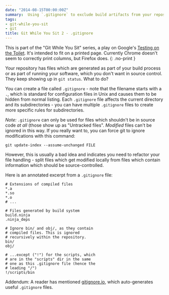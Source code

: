 ```yaml
---
date: "2014-08-15T00:00:00Z"
summary:  Using `.gitignore` to exclude build artifacts from your repository.
tags:
- git-while-you-sit
- git
title: Git While You Sit 2 - .gitignore
---
```


<!-- markdownlint-disable MD013 -->

This is part of the "Git While You Sit" series, a play on Google's [Testing on the Toilet](http://googletesting.blogspot.co.il/2007/01/introducing-testing-on-toilet.html). It's intended to fit on a printed page. Currently Chrome doesn't seem to correctly print columns, but Firefox does.
{: .no-print }

Your repository has files which are generated as part of your build process or as part of running your software, which you don't want in source control. They keep showing up in `git status`. What to do?

You can create a file called `.gitignore` - note that the filename starts with a `.`, which is standard for configuration files in Unix and causes them to be hidden from normal listing. Each `.gitignore` file affects the current directory and its subdirectories - you can have multiple `.gitignore` files to create more specific rules for subdirectories.

*Note:* `.gitignore` can only be used for files which shouldn't be in source code *at all* (those show up as "Untracked files". *Modified* files can't be ignored in this way. If you really want to, you can force git to ignore modifications with this command:

```shell
git update-index --assume-unchanged FILE
```

However, this is usually a bad idea and indicates you need to refactor your file handling - split files which get modified locally from files which contain information which should be source-controlled.

Here is an annotated excerpt from a `.gitignore` file:

```text
# Extensions of compiled files
*.a
*.so
*.o
# ...

# Files generated by build system
build.ninja
.ninja_deps

# Ignore bin/ and obj/, as they contain
# compiled files. This is ignored
# recursively within the repository.
bin/
obj/

# ...except ("!") for the scripts, which
# are in the "scripts" dir in the same
# one as this .gitignore file (hence the
# leading "/")
!/scripts/bin
```

Addendum: A reader has mentioned [gitignore.io](http://gitignore.io), which auto-generates useful `.gitignore` files.
